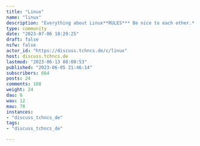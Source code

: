 ```yaml
---
title: "Linux" 
name: "linux"
description: "Everything about Linux**RULES*** Be nice to each other.* No memes or pictures of Linux in the wild."
type: community
date: "2023-07-06 18:29:25"
draft: false
nsfw: false
actor_id: "https://discuss.tchncs.de/c/linux"
host: discuss.tchncs.de
lastmod: "2023-06-13 08:00:53"
published: "2023-06-05 21:46:14"
subscribers: 664
posts: 24
comments: 108
weight: 24
dau: 8
wau: 12
mau: 78
instances:
- "discuss_tchncs_de"
tags: 
- "discuss_tchncs_de"

---
```

